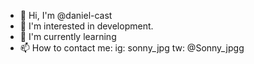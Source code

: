 - 👋 Hi, I'm @daniel-cast
- 👀 I'm interested in development.
- 🌱 I'm currently learning
- 📫 How to contact me:
  ig: sonny_jpg
  tw: @Sonny_jpgg

<!---
daniel-cast/daniel-cast is a ✨ special ✨ repository because its `README.md` (this file) appears on your GitHub profile.
You can click the Preview link to take a look at your changes.
--->
